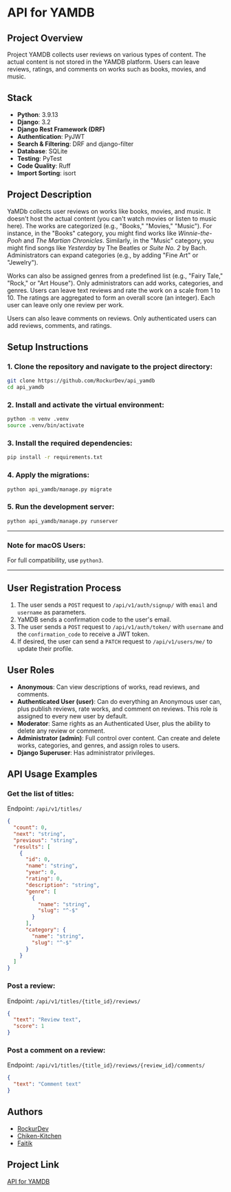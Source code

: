 # API for YAMDB

## Project Overview

Project YAMDB collects user reviews on various types of content. The actual content is not stored in the YAMDB platform. Users can leave reviews, ratings, and comments on works such as books, movies, and music.

## Stack

- **Python**: 3.9.13
- **Django**: 3.2
- **Django Rest Framework (DRF)**
- **Authentication**: PyJWT
- **Search & Filtering**: DRF and django-filter
- **Database**: SQLite
- **Testing**: PyTest
- **Code Quality**: Ruff
- **Import Sorting**: isort

## Project Description

YaMDb collects user reviews on works like books, movies, and music. It doesn't host the actual content (you can't watch movies or listen to music here). The works are categorized (e.g., "Books," "Movies," "Music"). For instance, in the "Books" category, you might find works like *Winnie-the-Pooh* and *The Martian Chronicles*. Similarly, in the "Music" category, you might find songs like *Yesterday* by The Beatles or *Suite No. 2* by Bach. Administrators can expand categories (e.g., by adding "Fine Art" or "Jewelry").

Works can also be assigned genres from a predefined list (e.g., "Fairy Tale," "Rock," or "Art House"). Only administrators can add works, categories, and genres. Users can leave text reviews and rate the work on a scale from 1 to 10. The ratings are aggregated to form an overall score (an integer). Each user can leave only one review per work. 

Users can also leave comments on reviews. Only authenticated users can add reviews, comments, and ratings.

## Setup Instructions

### 1. Clone the repository and navigate to the project directory:
```bash
git clone https://github.com/RockurDev/api_yamdb
cd api_yamdb
```

### 2. Install and activate the virtual environment:
```bash
python -m venv .venv
source .venv/bin/activate
```

### 3. Install the required dependencies:
```bash
pip install -r requirements.txt
```

### 4. Apply the migrations:
```bash
python api_yamdb/manage.py migrate
```

### 5. Run the development server:
```bash
python api_yamdb/manage.py runserver
```

---

### Note for macOS Users:
For full compatibility, use `python3`.

---

## User Registration Process

1. The user sends a `POST` request to `/api/v1/auth/signup/` with `email` and `username` as parameters.
2. YaMDB sends a confirmation code to the user's email.
3. The user sends a `POST` request to `/api/v1/auth/token/` with `username` and the `confirmation_code` to receive a JWT token.
4. If desired, the user can send a `PATCH` request to `/api/v1/users/me/` to update their profile.

## User Roles

- **Anonymous**: Can view descriptions of works, read reviews, and comments.
- **Authenticated User (user)**: Can do everything an Anonymous user can, plus publish reviews, rate works, and comment on reviews. This role is assigned to every new user by default.
- **Moderator**: Same rights as an Authenticated User, plus the ability to delete any review or comment.
- **Administrator (admin)**: Full control over content. Can create and delete works, categories, and genres, and assign roles to users.
- **Django Superuser**: Has administrator privileges.

## API Usage Examples

### Get the list of titles:
Endpoint: `/api/v1/titles/`
```json
{
  "count": 0,
  "next": "string",
  "previous": "string",
  "results": [
    {
      "id": 0,
      "name": "string",
      "year": 0,
      "rating": 0,
      "description": "string",
      "genre": [
        {
          "name": "string",
          "slug": "^-$"
        }
      ],
      "category": {
        "name": "string",
        "slug": "^-$"
      }
    }
  ]
}
```

### Post a review:
Endpoint: `/api/v1/titles/{title_id}/reviews/`
```json
{
  "text": "Review text",
  "score": 1
}
```

### Post a comment on a review:
Endpoint: `/api/v1/titles/{title_id}/reviews/{review_id}/comments/`
```json
{
  "text": "Comment text"
}
```

## Authors

- [RockurDev](https://github.com/RockurDev)
- [Chiken-Kitchen](https://github.com/Chiken-Kitchen)
- [Faitik](https://github.com/Faitik)

## Project Link

[API for YAMDB](https://github.com/RockurDev/api_yamdb)
```